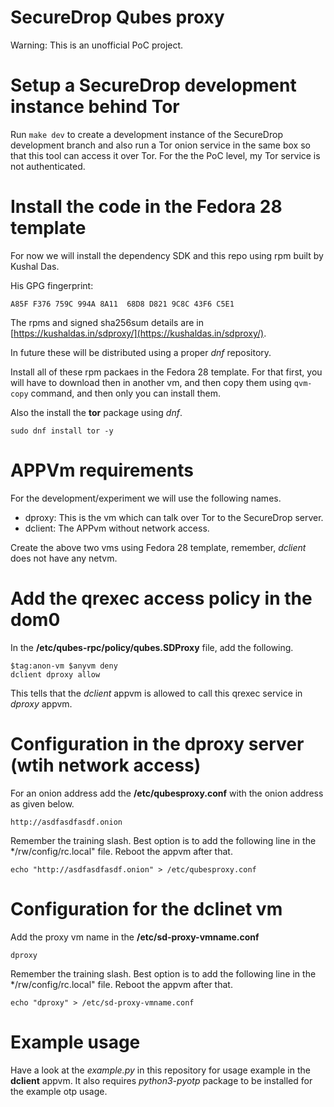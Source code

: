 # SecureDrop Qubes proxy

Warning: This is an unofficial PoC project.


# Setup a SecureDrop development instance behind Tor

Run `make dev` to create a development instance of the SecureDrop development branch
and also run a Tor onion service in the same box so that this tool can access it over
Tor. For the the PoC level, my Tor service is not authenticated.


# Install the code in the Fedora 28 template

For now we will install the dependency SDK and this repo using
rpm built by Kushal Das.

His GPG fingerprint: 

```
A85F F376 759C 994A 8A11  68D8 D821 9C8C 43F6 C5E1
```

The rpms and signed sha256sum details are in [https://kushaldas.in/sdproxy/](https://kushaldas.in/sdproxy/).

In future these will be distributed using a proper *dnf* repository.

Install all of these rpm packaes in the Fedora 28 template. For that first, you will have to download
then in another vm, and then copy them using `qvm-copy` command, and then only you can install them.

Also the install the **tor** package using *dnf*.

```
sudo dnf install tor -y
```


# APPVm requirements

For the development/experiment we will use the following names.

- dproxy: This is the vm which can talk over Tor to the SecureDrop server.
- dclient: The APPvm without network access.

Create the above two vms using Fedora 28 template, remember, *dclient* does
not have any netvm.

# Add the qrexec access policy in the dom0

In the **/etc/qubes-rpc/policy/qubes.SDProxy** file, add the following.

```
$tag:anon-vm $anyvm deny
dclient dproxy allow
```

This tells that the *dclient* appvm is allowed to call this qrexec service
in *dproxy* appvm.


# Configuration in the dproxy server (wtih network access)

For an onion address add the **/etc/qubesproxy.conf** with the onion address as
given below.

```
http://asdfasdfasdf.onion
```

Remember the training slash. Best option is to add the following line in the
*/rw/config/rc.local" file. Reboot the appvm after that.

```
echo "http://asdfasdfasdf.onion" > /etc/qubesproxy.conf
```



# Configuration for the dclinet vm

Add the proxy vm name in the **/etc/sd-proxy-vmname.conf**

```
dproxy
```

Remember the training slash. Best option is to add the following line in the
*/rw/config/rc.local" file. Reboot the appvm after that.

```
echo "dproxy" > /etc/sd-proxy-vmname.conf
```

# Example usage

Have a look at the *example.py* in this repository for usage example in the **dclient** appvm.
It also requires *python3-pyotp* package to be installed for the example otp usage.
